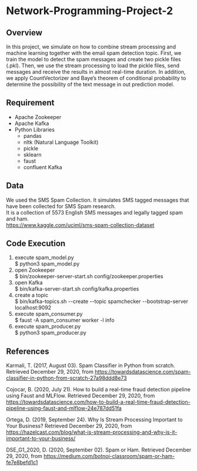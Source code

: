 # Network-Programming-Project-2

## Overview
In this project, we simulate on how to combine stream processing and machine learning together with the email spam detection topic. First, we train the model to detect the spam messages and create two pickle files (.pkl). Then, we use the stream processing to load the pickle files, send messages and receive the results in almost real-time duration. In addition, we apply CountVectorizer and Baye’s theorem of conditional probability to determine the possibility of the text message in out prediction model.
 
## Requirement
* Apache Zookeeper
* Apache Kafka
* Python Libraries
	* pandas
	* nltk (Natural Language Toolkit)
	* pickle
	* sklearn
	* faust
	* confluent Kafka

## Data
We used the SMS Spam Collection. It simulates SMS tagged messages that have been collected for SMS Spam research.\
It is a collection of 5573 English SMS messages and legally tagged spam and ham.\
https://www.kaggle.com/uciml/sms-spam-collection-dataset

## Code Execution
1. execute spam_model.py\
      $ python3 spam_model.py
2. open Zookeeper\
      $ bin/zookeeper-server-start.sh config/zookeeper.properties
3. open Kafka\
      $ bin/kafka-server-start.sh config/kafka.properties
4. create a topic\
      $ bin/kafka-topics.sh --create --topic spamchecker --bootstrap-server localhost:9092
5. execute spam_consumer.py\
      $ faust -A spam_consumer worker -l info
6.  execute spam_producer.py\
      $ python3 spam_producer.py


## References
Karmali, T. (2017, August 03). Spam Classifier in Python from scratch. Retrieved December 29, 2020, from https://towardsdatascience.com/spam-classifier-in-python-from-scratch-27a98ddd8e73
	
Cojocar, B. (2020, July 21). How to build a real-time fraud detection pipeline using Faust and MLFlow. Retrieved December 29, 2020, from https://towardsdatascience.com/how-to-build-a-real-time-fraud-detection-pipeline-using-faust-and-mlflow-24e787dd51fa

Ortega, D. (2019, September 24). Why Is Stream Processing Important to Your Business? Retrieved December 29, 2020, from https://hazelcast.com/blog/what-is-stream-processing-and-why-is-it-important-to-your-business/
	
DSE_G1_2020, D. (2020, September 02). Spam or Ham. Retrieved December 29, 2020, from https://medium.com/botnoi-classroom/spam-or-ham-fe7e8befd1c1
